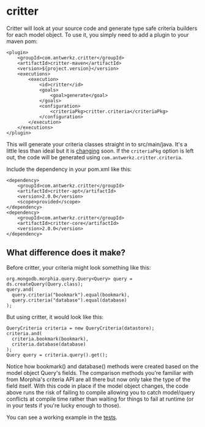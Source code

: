 critter
=======

Critter will look at your source code and generate type safe criteria builders for
each model object.  To use it, you simply need to add a plugin to your maven pom:

    <plugin>
        <groupId>com.antwerkz.critter</groupId>
        <artifactId>critter-maven</artifactId>
        <version>${project.version}</version>
        <executions>
            <execution>
                <id>critter</id>
                <goals>
                    <goal>generate</goal>
                </goals>
                <configuration>
                    <criteriaPkg>critter.criteria</criteriaPkg>
                </configuration>
            </execution>
        </executions>
    </plugin>


This will generate your criteria classes straight in to src/main/java.  It's a little less than ideal but it
is [changing](https://github.com/evanchooly/critter/issues/4) soon.  If the `criteriaPkg` option is left out, the code
will be generated using `com.antwerkz.critter.criteria`.

Include the dependency in your pom.xml like this:

    <dependency>
        <groupId>com.antwerkz.critter</groupId>
        <artifactId>critter-apt</artifactId>
        <version>2.0.0</version>
        <scope>provided</scope>
    </dependency>
    <dependency>
        <groupId>com.antwerkz.critter</groupId>
        <artifactId>critter-core</artifactId>
        <version>2.0.0</version>
    </dependency>

What difference does it make?
-----------------------------
Before critter, your criteria might look something like this:

    org.mongodb.morphia.query.Query<Query> query = ds.createQuery(Query.class);
    query.and(
      query.criteria("bookmark").equal(bookmark),
      query.criteria("database").equal(database)
    );

But using critter, it would look like this:

    QueryCriteria criteria = new QueryCriteria(datastore);
    criteria.and(
      criteria.bookmark(bookmark),
      criteria.database(database)
    );
    Query query = criteria.query().get();

Notice how bookmark() and database() methods were created based on the model object Query's fields.  The comparison
methods you're familiar with from Morphia's criteria API are all there but now only take the type of the field itself.
With this code in place if the model object changes, the code above runs the risk of failing to compile allowing you to
catch model/query conflicts at compile time rather than waiting for things to fail at runtime (or in your tests if you're
lucky enough to those).

You can see a working example in the [tests](https://github.com/evanchooly/critter/tree/master/tests).
